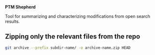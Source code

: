 **PTM Shepherd**

Tool for summarizing and characterizing modifications from open search results.

## Zipping only the relevant files from the repo
```bash
git archive --prefix subdir-name/ -o archive-name.zip HEAD
```

